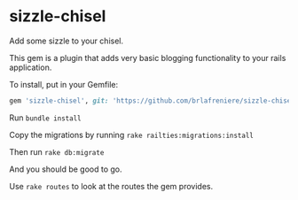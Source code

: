 # sizzle-chisel

Add some sizzle to your chisel.

This gem is a plugin that adds very basic blogging functionality to your rails
application.

To install, put in your Gemfile:

```ruby
gem 'sizzle-chisel', git: 'https://github.com/brlafreniere/sizzle-chisel.git'
```

Run `bundle install`

Copy the migrations by running `rake railties:migrations:install`

Then run `rake db:migrate`

And you should be good to go.

Use `rake routes` to look at the routes the gem provides.
